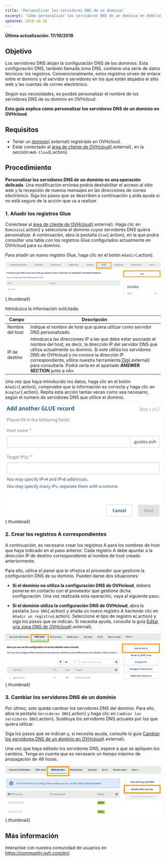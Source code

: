 ```yaml
---
title: 'Personalizar los servidores DNS de un dominio'
excerpt: 'Cómo personalizar los servidores DNS de un dominio en OVHcloud'
updated: 2018-10-26
---
```


**Última actualización: 17/10/2018**

## Objetivo

Los servidores DNS alojan la configuración DNS de los dominios. Esta configuración DNS, también llamada zona DNS, contiene una serie de datos técnicos: los registros. Convencionalmente, estos registros sirven de enlace entre el dominio y el servidor o servidores en los que están alojados el sitio web y las cuentas de correo electrónico.

Según sus necesidades, es posible personalizar el nombre de los servidores DNS de su dominio en OVHcloud.

**Esta guía explica cómo personalizar los servidores DNS de un dominio en OVHcloud.**

## Requisitos

- Tener un [dominio](https://www.ovhcloud.com/es-es/domains/){.external} registrado en OVHcloud.
- Estar conectado al [área de cliente de OVHcloud](https://www.ovh.com/auth/?action=gotomanager&from=https://www.ovh.es/&ovhSubsidiary=es){.external}, en la sección `Web Cloud`{.action}.

## Procedimiento

**Personalizar los servidores DNS de un dominio es una operación delicada**. Una modificación errónea podría deshabilitar el acceso al sitio web y la recepción de nuevos mensajes en las direcciones de correo electrónico. Siga los pasos que se describen a continuación y pida ayuda si no está seguro de la acción que va a realizar.

### 1. Añadir los registros Glue

Conéctese al [área de cliente de OVHcloud](https://www.ovh.com/auth/?action=gotomanager&from=https://www.ovh.es/&ovhSubsidiary=es){.external}. Haga clic en `Dominios`{.action} y seleccione el dominio cuyos servidores DNS quiera personalizar. A continuación, abra la pestaña `Glue`{.action}, en la que podrá consultar una tabla con los registros Glue configurados actualmente en OVHcloud para su dominio. 

Para añadir un nuevo registro Glue, haga clic en el botón `Añadir`{.action}.

![Registro Glue](images/customize-dns-servers-step1.png){.thumbnail}

Introduzca la información solicitada:

|Campo|Descripción|  
|---|---|
|Nombre del host|Indique el nombre de host que quiera utilizar como servidor DNS personalizado.|
|IP de destino|Introduzca las direcciones IP a las que debe estar asociado el nombre del host, es decir, la dirección IP del servidor DNS que utiliza actualmente su dominio. Si este utiliza los servidores DNS de OVHcloud y no conoce la dirección IP correspondiente, utilice nuestra herramienta [Dig](https://www.ovh.es/soporte/herramientas/dig_domain.pl){.external} para consultarla. Podrá verla en el apartado **ANSWER SECTION** junto a «A».|

Una vez que haya introducido los datos, haga clic en el botón `Añadir`{.action}, compruebe que la información es correcta y haga clic en `Aceptar`{.action}. Repita esta acción tantas veces como sea necesario, según el número de servidores DNS que utilice el dominio.

![Registro Glue](images/customize-dns-servers-step2.png){.thumbnail}

### 2. Crear los registros A correspondientes

A continuación, es necesario crear los registros A para los nombres de host que haya indicado en el paso anterior. Cada registro A debe apuntar a la dirección IP de destino correspondiente al nombre de host creado anteriormente.

Para ello, utilice el panel que le ofrezca el proveedor que gestione la configuración DNS de su dominio. Pueden darse dos situaciones:

- **Si el dominio no utiliza la configuración DNS de OVHcloud**, deberá ponerse en contacto con el proveedor que gestione dicha configuración. Una vez realizada esta operación, vaya al siguiente paso.

- **Si el dominio utiliza la configuración DNS de OVHcloud**, abra la pestaña `Zona DNS`{.action} y añada un nuevo registro A haciendo clic en `Añadir un registro`{.action}. Seleccione el tipo de registro `A`{.action} y siga los pasos que se indican. Si necesita ayuda, consulte la guía [Editar una zona DNS de OVHcloud](/pages/web/domains/dns_zone_edit){.external}.

![Registro Glue](images/customize-dns-servers-step3.png){.thumbnail}

### 3. Cambiar los servidores DNS de un dominio

Por último, solo queda cambiar los servidores DNS del dominio. Para ello, abra la pestaña `Servidores DNS`{.action} y haga clic en `Cambiar los servidores DNS`{.action}. Sustituya los servidores DNS actuales por los que quiera utilizar. 

Siga los pasos que se indican y, si necesita ayuda, consulte la guía [Cambiar los servidores DNS de un dominio en OVHcloud](/pages/web/domains/dns_server_general_information){.external}.

Una vez que haya editado los servidores DNS, espere a que se apliquen los cambios. Tenga en cuenta que es necesario un tiempo máximo de propagación de 48 horas.

![Registro Glue](images/customize-dns-servers-step4.png){.thumbnail}

## Más información

Interactúe con nuestra comunidad de usuarios en <https://community.ovh.com/en/>.
